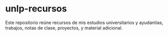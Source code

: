 # unlp-recursos
Este repositorio reúne recursos de mis estudios universitarios y ayudantías, trabajos, notas de clase, proyectos, y material adicional.
